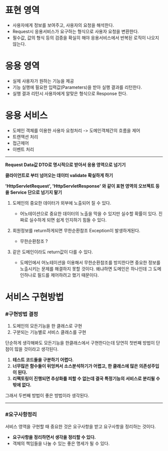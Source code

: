 # 표현 영역
- 사용자에게 정보를 보여주고, 사용자의 요청을 해석한다.
- Request시 응용서비스가 요구하는 형식으로 사용자 요청을 변환한다.
- 필수값, 값의 형식 등의 검증을 확실히 해야 응용서비스에서 반복된 로직이 나오지 않는다.

# 응용 영역
- 실제 사용자가 원하는 기능을 제공
- 기능 실행에 필요한 입력값(Parameters)을 받아 실행 결과를 리턴한다.
- 실행 결과 리턴시 사용자에게 알맞은 형식으로 Response 한다.

# 응용 서비스
- 도메인 객체를 이용한 사용자 요청처리 -> 도메인객체간의 흐름을 제어
- 트랜잭션 처리
- 접근제어
- 이벤트 처리

---

**Request Data값 DTO로 명시적으로 받아서 응용 영역으로 넘기기**

**클라이언트로 부터 넘어오는 데이터 validate 확실하게 하기**

**'HttpServletRequest', 'HttpServletResponse' 와 같이 표현 영역의 오브젝트 등을 Service 단으로 넘기지 말기**

1. 도메인의 중요한 데이터가 외부에 노출되어 질 수 있다.
    - 어노테이션으로 중요한 데이터의 노출을 막을 수 있지만 실수할 확률이 있다. 진짜로 실수하게 되면 쉽게 인지하기 힘들 수 있다.

1. 회원정보를 return하게되면 무한순환참조 Exception이 발생하게된다.
    - 무한순환참조 ?

1. 같은 도메인이라도 return값이 다를 수 있다.
    - 도메인에서 어노테이션을 이용해서 무한순환참조를 방지한다면 중요한 정보를 노출시키는 문제를 해결하지 못할 것이다. 왜냐하면 도메인은 하나인데 그 도메인하나로 필드를 제어하려고 했기 때문이다.


# 서비스 구현방법
### #구현방법 결정

1. 도메인의 모든기능을 한 클래스로 구현
1. 구분되는 기능별로 서비스 클래스를 구현

단순하게 생각해봐도 모든기능을 한클래스에서 구현한다는데 당연히 첫번째 방법이 단점이 많을 것이라고 생각된다. 
1. **테스트 코드들을 구분하기 어렵다.**
1. **너무많은 함수들이 뒤엉켜서 소스분석하기가 어렵고, 한 클래스에 많은 의존성주입이 된다.**
1. **리팩토링이 진행되면 추상화를 피할 수 없는데 결국 특정기능의 서비스로 분리될 수 밖에 없다.**

그래서 두번째 방법이 좋은 방법이라 생각된다.

---

### #요구사항정리

서비스 영역을 구현할 때 중요한 것은 요구사항을 받고 요구사항을 정리하는 것이다.
- **요구사항을 정리하면서 생각을 정리할 수 있다.**
- 객체의 책임들을 나눌 수 있는 좋은 명세가 될 수 있다.



